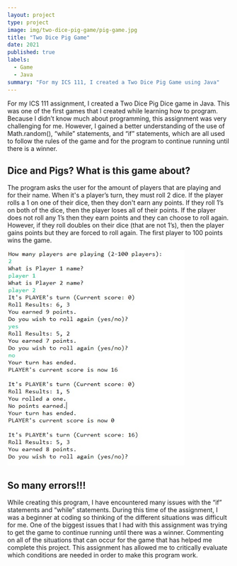 ```yaml
---
layout: project
type: project
image: img/two-dice-pig-game/pig-game.jpg
title: "Two Dice Pig Game"
date: 2021
published: true
labels:
  - Game
  - Java
summary: "For my ICS 111, I created a Two Dice Pig Game using Java"
---
```

For my ICS 111 assignment, I created a Two Dice Pig Dice game in Java. This was one of the first games that I created while learning how to program. Because I didn’t know much about programming, this assignment was very challenging for me. However, I gained a better understanding of the use of Math.random(), “while” statements, and “if” statements, which are all used to follow the rules of the game and for the program to continue running until there is a winner. 

## Dice and Pigs? What is this game about?
The program asks the user for the amount of players that are playing and for their name. When it's a player’s turn, they must roll 2 dice. If the player rolls a 1 on one of their dice, then they don't earn any points. If they roll 1’s on both of the dice, then the player loses all of their points. If the player does not roll any 1’s then they earn points and they can choose to roll again. However, if they roll doubles on their dice (that are not 1’s), then the player gains points but they are forced to roll again. The first player to 100 points wins the game. 

<img src="../img/two-dice-pig-game/two-pig-game-console.jpg" width= "400">

## So many errors!!!
While creating this program, I have encountered many issues with the “if” statements and “while”  statements. During this time of the assignment, I was a beginner at coding so thinking of the different situations was difficult for me. One of the biggest issues that I had with this assignment was trying to get the game to continue running until there was a winner. Commenting on all of the situations that can occur for the game that has helped me complete this project. This assignment has allowed me to critically evaluate which conditions are needed in order to make this program work. 

